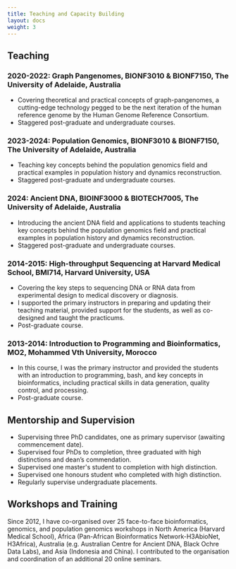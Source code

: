 ```yaml
---
title: Teaching and Capacity Building
layout: docs
weight: 3
---
```

 
## Teaching
### 2020-2022: Graph Pangenomes, BIONF3010 & BIONF7150, The University of Adelaide, Australia
- Covering theoretical and practical concepts of graph-pangenomes, a cutting-edge technology pegged to be the next iteration of the human reference genome by the Human Genome Reference Consortium.
- Staggered post-graduate and undergraduate courses.

### 2023-2024: Population Genomics, BIONF3010 & BIONF7150, The University of Adelaide, Australia
- Teaching key concepts behind the population genomics field and practical examples in population history and dynamics reconstruction.
- Staggered post-graduate and undergraduate courses.

### 2024: Ancient DNA, BIOINF3000 & BIOTECH7005, The University of Adelaide, Australia
- Introducing the ancient DNA field and applications to students teaching key concepts behind the population genomics field and practical examples in population history and dynamics reconstruction.
- Staggered post-graduate and undergraduate courses.

### 2014-2015: High-throughput Sequencing at Harvard Medical School, BMI714, Harvard University, USA
- Covering the key steps to sequencing DNA or RNA data from experimental design to medical discovery or diagnosis.
- I supported the primary instructors in preparing and updating their teaching material, provided support for the students, as well as co-designed and taught the practicums.
- Post-graduate course.

### 2013-2014: Introduction to Programming and Bioinformatics, MO2, Mohammed Vth University, Morocco
- In this course, I was the primary instructor and provided the students with an introduction to programming, bash, and key concepts in bioinformatics, including practical skills in data generation, quality control, and processing.
- Post-graduate course.

## Mentorship and Supervision
- Supervising three PhD candidates, one as primary supervisor (awaiting commencement date).
- Supervised four PhDs to completion, three graduated with high distinctions and dean’s commendation.
- Supervised one master's student to completion with high distinction.
- Supervised one honours student who completed with high distinction.
- Regularly supervise undergraduate placements. 

## Workshops and Training
Since 2012, I have co-organised over 25 face-to-face bioinformatics, genomics, and population genomics workshops in North America (Harvard Medical School), Africa (Pan-African Bioinformatics Network-H3AbioNet, H3Africa), Australia (e.g. Australian Centre for Ancient DNA, Black Ochre Data Labs), and Asia (Indonesia and China). I contributed to the organisation and coordination of an additional 20 online seminars.
